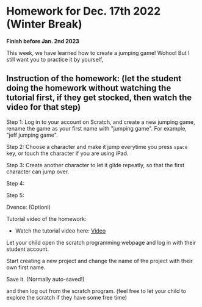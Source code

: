 # Homework for Dec. 17th 2022 (Winter Break)

**Finish before Jan. 2nd 2023**

This week, we have learned how to create a jumping game! Wohoo! But I still want you to practice it by yourself,

## Instruction of the homework: (let the student doing the homework without watching the tutorial first, if they get stocked, then watch the video for that step)

Step 1: Log in to your account on Scratch, and create a new jumping game, rename the game as your first name with "jumping game". For example, "jeff jumping game".

Step 2: Choose a character and make it jump everytime you press `space` key, or touch the character if you are using iPad.

Step 3: Create another character to let it glide repeatly, so that the first character can jump over.

Step 4:

Step 5:

Dvence: (Optionl)

Tutorial video of the homework:
* Watch the tutorial video here:
[Video](https://scratch-fun.github.io/parent/video1349697063.mp4)

Let your child open the scratch programming webpage and log in with their student account. 

Start creating a new project and change the name of the project with their own first name.

Save it. (Normally auto-saved!)

and then log out from the scratch program.
(feel free to let your child to explore the scratch if they have some free time)

